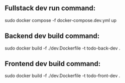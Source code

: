 

## Fullstack dev run command:  
sudo docker compose -f docker-compose.dev.yml up  
## Backend dev build command:  
sudo docker build -f ./dev.Dockerfile -t todo-back-dev .  
## Frontend dev build command:  
sudo docker build -f ./dev.Dockerfile -t todo-front-dev .  